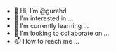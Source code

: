 - 👋 Hi, I’m @gurehd
- 👀 I’m interested in ...
- 🌱 I’m currently learning ...
- 💞️ I’m looking to collaborate on ...
- 📫 How to reach me ...

<!---
gurehd/gurehd is a ✨ special ✨ repository because its `README.md` (this file) appears on your GitHub profile.
You can click the Preview link to take a look at your changes.
--->
